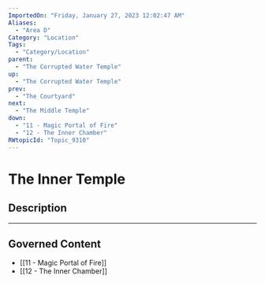 ```yaml
---
ImportedOn: "Friday, January 27, 2023 12:02:47 AM"
Aliases:
  - "Area D"
Category: "Location"
Tags:
  - "Category/Location"
parent:
  - "The Corrupted Water Temple"
up:
  - "The Corrupted Water Temple"
prev:
  - "The Courtyard"
next:
  - "The Middle Temple"
down:
  - "11 - Magic Portal of Fire"
  - "12 - The Inner Chamber"
RWtopicId: "Topic_9310"
---
```

# The Inner Temple
## Description
---
## Governed Content
- [[11 - Magic Portal of Fire]]
- [[12 - The Inner Chamber]]

